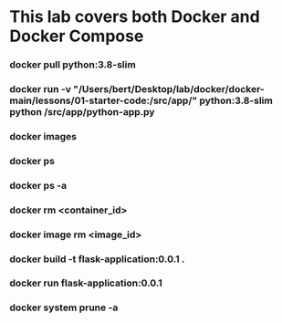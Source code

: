 # This lab covers both Docker and Docker Compose

### docker pull python:3.8-slim
### docker run -v "/Users/bert/Desktop/lab/docker/docker-main/lessons/01-starter-code:/src/app/" python:3.8-slim python /src/app/python-app.py
### docker images
### docker ps
### docker ps -a
### docker rm <container_id>
### docker image rm <image_id>
### docker build -t flask-application:0.0.1 .
### docker run flask-application:0.0.1
### docker system prune -a